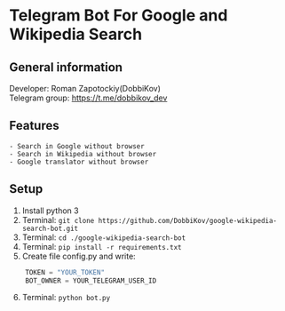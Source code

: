 # Telegram Bot For Google and Wikipedia Search

## General information
Developer: Roman Zapotockiy(DobbiKov)\
Telegram group: https://t.me/dobbikov_dev

## Features
    - Search in Google without browser
    - Search in Wikipedia without browser
    - Google translator without browser

## Setup
1. Install python 3
2.  Terminal: `git clone https://github.com/DobbiKov/google-wikipedia-search-bot.git`
3. Terminal: `cd ./google-wikipedia-search-bot`
4. Terminal: `pip install -r requirements.txt`
5. Create file config.py and write:
```python
    TOKEN = "YOUR_TOKEN"
    BOT_OWNER = YOUR_TELEGRAM_USER_ID
```
6. Terminal: `python bot.py`

